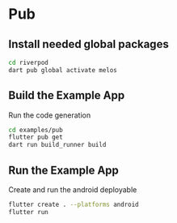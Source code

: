 # Pub

## Install needed global packages

```bash
cd riverpod
dart pub global activate melos
```

## Build the Example App

Run the code generation
```bash
cd examples/pub
flutter pub get
dart run build_runner build
```

## Run the Example App

Create and run the android deployable
```bash
flutter create . --platforms android
flutter run
```
